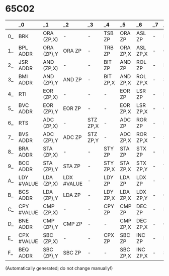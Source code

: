 # 65C02
| |_0 |_1 |_2 |_3 |_4 |_5 |_6 |_7 |_8 |_9 |_A |_B |_C |_D |_E |_F |
| :--- | :--- | :--- | :--- | :--- | :--- | :--- | :--- | :--- | :--- | :--- | :--- | :--- | :--- | :--- | :--- | :--- |
0_ |BRK |ORA (ZP,X) |- |- |TSB ZP |ORA ZP |ASL ZP |- |PHP |ORA #VALUE |ASL |- |TSB ADDR |ORA ADDR |ASL ADDR |- |
1_ |BPL ADDR |ORA (ZP),Y |ORA ZP |- |TRB ZP |ORA ZP,X |ASL ZP,X |- |CLC |ORA ADDR,Y |INC |- |TRB ADDR |ORA ADDR,X |ASL ADDR,X |- |
2_ |JSR ADDR |AND (ZP,X) |- |- |BIT ZP |AND ZP |ROL ZP |- |PLP |AND #VALUE |ROL |- |BIT ADDR |AND ADDR |ROL ADDR |- |
3_ |BMI ADDR |AND (ZP),Y |AND ZP |- |BIT ZP,X |AND ZP,X |ROL ZP,X |- |SEC |AND ADDR,Y |DEC |- |BIT ADDR,X |AND ADDR,X |ROL ADDR,X |- |
4_ |RTI |EOR (ZP,X) |- |- |- |EOR ZP |LSR ZP |- |PHA |EOR #VALUE |LSR |- |JMP ADDR |EOR ADDR |LSR ADDR |- |
5_ |BVC ADDR |EOR (ZP),Y |EOR ZP |- |- |EOR ZP,X |LSR ZP,X |- |CLI |EOR ADDR,Y |PHY |- |- |EOR ADDR,X |LSR ADDR,X |- |
6_ |RTS |ADC (ZP,X) |- |STZ ZP,X |- |ADC ZP |ROR ZP |- |PLA |ADC #VALUE |ROR |- |JMP (ZP) |ADC ADDR |ROR ADDR |- |
7_ |BVS ADDR |ADC (ZP),Y |ADC ZP |STZ ZP,Y |- |ADC ZP,X |ROR ZP,X |- |SEI |ADC ADDR,Y |PLY |- |JMP ADDR,X |ADC ADDR,X |ROR ADDR,X |- |
8_ |BRA ADDR |STA (ZP,X) |- |- |STY ZP |STA ZP |STX ZP |- |DEY |BIT #VALUE |TXA |- |STY ADDR |STA ADDR |STX ADDR |- |
9_ |BCC ADDR |STA (ZP),Y |STA ZP |- |STY ZP,X |STA ZP,X |STX ZP,Y |- |TYA |STA ADDR,Y |TXS |- |STZ ADDR |STA ADDR,X |STZ ADDR,X |- |
A_ |LDY #VALUE |LDA (ZP,X) |LDX #VALUE |- |LDY ZP |LDA ZP |LDX ZP |- |TAY |LDA #VALUE |TAX |- |LDY ADDR |LDA ADDR |LDX ADDR |- |
B_ |BCS ADDR |LDA (ZP),Y |LDA ZP |- |LDY ZP,X |LDA ZP,X |LDX ZP,Y |- |CLV |LDA ADDR,Y |TSX |- |LDY ADDR,X |LDA ADDR,X |LDX ADDR,Y |- |
C_ |CPY #VALUE |CMP (ZP,X) |- |- |CPY ZP |CMP ZP |DEC ZP |- |INY |CMP #VALUE |DEX |- |CPY ADDR |CMP ADDR |DEC ADDR |- |
D_ |BNE ADDR |CMP (ZP),Y |CMP ZP |- |- |CMP ZP,X |DEC ZP,X |- |CLD |CMP ADDR,Y |PHX |- |- |CMP ADDR,X |DEC ADDR,X |- |
E_ |CPX #VALUE |SBC (ZP,X) |- |- |CPX ZP |SBC ZP |INC ZP |- |INX |SBC #VALUE |NOP |- |CPX ADDR |SBC ADDR |INC ADDR |- |
F_ |BEQ ADDR |SBC (ZP),Y |SBC ZP |- |- |SBC ZP,X |INC ZP,X |- |SED |SBC ADDR,Y |PLX |- |- |SBC ADDR,X |INC ADDR,X |- |


(Automatically generated; do not change manually!)

